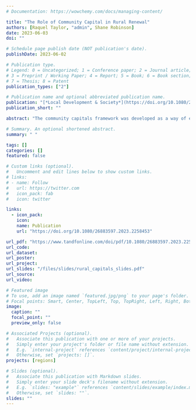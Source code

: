 ```yaml
---
# Documentation: https://wowchemy.com/docs/managing-content/

title: "The Role of Community Capital in Rural Renewal"
authors: [Raquel Taylor, "admin", Shane Robinson]
date: 2023-06-03
doi: ""

# Schedule page publish date (NOT publication's date).
publishDate: 2023-06-02

# Publication type.
# Legend: 0 = Uncategorized; 1 = Conference paper; 2 = Journal article;
# 3 = Preprint / Working Paper; 4 = Report; 5 = Book; 6 = Book section;
# 7 = Thesis; 8 = Patent
publication_types: ["2"]

# Publication name and optional abbreviated publication name.
publication: "[*Local Development & Society*](https://doi.org/10.1080/26883597.2023.2258453)"
publication_short: ""

abstract: "The community capitals framework was developed as a way of evaluating community development efforts by taking stock of existing assets and examining how various types of capital are invested within a community. For rural communities with narrow prospects for dramatic, high-dollar development opportunities, the framework provides a promising alternative strategy, allowing communities to focus instead on the smaller, incremental approaches that can slow down economic decline and potentially lead toward sustainable renewal. In this paper, we use a wide assortment of publicly available data sources to quantify each type of capital across a study area of 1,442 counties in 17 states. We then employ a set of OLS regression models to estimate the relationship between community capital levels and county job creation rates from 2010 to 2019. Our results highlight a number of findings with implications for how rural counties may adjust their approach toward community development."

# Summary. An optional shortened abstract.
summary: " "

tags: []
categories: []
featured: false

# Custom links (optional).
#   Uncomment and edit lines below to show custom links.
# links:
# - name: Follow
#   url: https://twitter.com
#   icon_pack: fab
#   icon: twitter

links:
  - icon_pack:
    icon:
    name: Publication
    url: "https://doi.org/10.1080/26883597.2023.2258453"

url_pdf: "https://www.tandfonline.com/doi/pdf/10.1080/26883597.2023.2258453"
url_code:
url_dataset:
url_poster:
url_project:
url_slides: "/files/slides/rural_capitals_slides.pdf"
url_source:
url_video:

# Featured image
# To use, add an image named `featured.jpg/png` to your page's folder.
# Focal points: Smart, Center, TopLeft, Top, TopRight, Left, Right, BottomLeft, Bottom, BottomRight.
image:
  caption: ""
  focal_point: ""
  preview_only: false

# Associated Projects (optional).
#   Associate this publication with one or more of your projects.
#   Simply enter your project's folder or file name without extension.
#   E.g. `internal-project` references `content/project/internal-project/index.md`.
#   Otherwise, set `projects: []`.
projects: [regions]

# Slides (optional).
#   Associate this publication with Markdown slides.
#   Simply enter your slide deck's filename without extension.
#   E.g. `slides: "example"` references `content/slides/example/index.md`.
#   Otherwise, set `slides: ""`.
slides: ""
---
```

